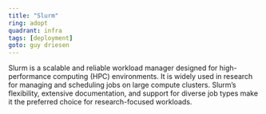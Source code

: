 ```yaml
---
title: "Slurm"
ring: adopt
quadrant: infra
tags: [deployment]
goto: guy driesen
---
```


Slurm is a scalable and reliable workload manager designed for high-performance computing (HPC) environments. It is widely used in research for managing and scheduling jobs on large compute clusters. Slurm’s flexibility, extensive documentation, and support for diverse job types make it the preferred choice for research-focused workloads.
